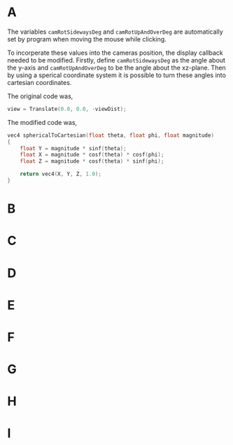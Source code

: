 # A
The variables `camRotSidewaysDeg` and  `camRotUpAndOverDeg` are automatically
set by program when moving the mouse while clicking.

To incorperate these values into the cameras position, the display callback
needed to be modified. Firstly, define `camRotSidewaysDeg` as the angle about the
y-axis and `camRotUpAndOverDeg` to be the angle about the xz-plane. Then by using
a sperical coordinate system it is possible to turn these angles into cartesian
coordinates.

The original code was,
```C
view = Translate(0.0, 0.0, -viewDist);
```

The modified code was,
```C
vec4 sphericalToCartesian(float theta, float phi, float magnitude)
{
    float Y = magnitude * sinf(theta);
    float X = magnitude * cosf(theta) * cosf(phi);
    float Z = magnitude * cosf(theta) * sinf(phi);

    return vec4(X, Y, Z, 1.0);
}

```

# B

# C

# D

# E

# F

# G

# H

# I